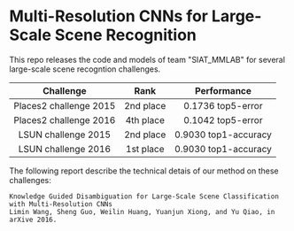 # Multi-Resolution CNNs for Large-Scale Scene Recognition
This repo releases the code and models of team "SIAT_MMLAB" for several large-scale scene recogntion challenges.

|        Challenge    | Rank | Performance |
|:-------------------:|:--------------:|:--------------:|
| Places2 challenge 2015 |    2nd place   |    0.1736 top5-error   |
| Places2 challenge 2016 |    4th place   |    0.1042 top5-error   |
| LSUN challenge 2015 |    2nd place   |    0.9030 top1-accuracy   |
| LSUN challenge 2016 |    1st place   |    0.9030 top1-accuracy   |

The following report describe the technical detais of our method on these challenges:

    Knowledge Guided Disambiguation for Large-Scale Scene Classification with Multi-Resolution CNNs
    Limin Wang, Sheng Guo, Weilin Huang, Yuanjun Xiong, and Yu Qiao, in arXive 2016.
